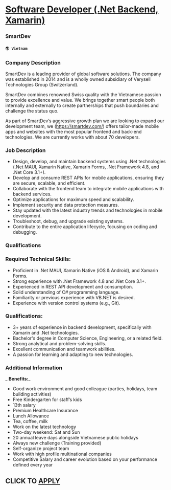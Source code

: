 # [Software Developer (.Net Backend, Xamarin)](https://www.remotewlb.com/apply/software-developer-net-backend-xamarin)  
### SmartDev  
#### `🌎 Vietnam`  

### Company Description

SmartDev is a leading provider of global software solutions. The company was established in 2014 and is a wholly owned subsidiary of Verysell Technologies Group (Switzerland).

SmartDev combines renowned Swiss quality with the Vietnamese passion to provide excellence and value. We brings together smart people both internally and externally to create partnerships that push boundaries and challenge the status quo.

As part of SmartDev’s aggressive growth plan we are looking to expand our development team, we (https://smartdev.com/) offers tailor-made mobile apps and websites with the most popular frontend and back-end technologies. We are currently works with about 70 developers.

### Job Description

  * Design, develop, and maintain backend systems using .Net technologies (.Net MAUI, Xamarin Native, Xamarin Forms, .Net Framework 4.8, and .Net Core 3.1+).
  * Develop and consume REST APIs for mobile applications, ensuring they are secure, scalable, and efficient.
  * Collaborate with the frontend team to integrate mobile applications with backend services.
  * Optimize applications for maximum speed and scalability.
  * Implement security and data protection measures.
  * Stay updated with the latest industry trends and technologies in mobile development.
  * Troubleshoot, debug, and upgrade existing systems.
  * Contribute to the entire application lifecycle, focusing on coding and debugging.

### Qualifications

### Required Technical Skills:

  * Proficient in .Net MAUI, Xamarin Native (iOS & Android), and Xamarin Forms.
  * Strong experience with .Net Framework 4.8 and .Net Core 3.1+.
  * Experienced in REST API development and consumption.
  * Solid understanding of C# programming language.
  * Familiarity or previous experience with VB.NET is desired.
  * Experience with version control systems (e.g., Git).

### Qualifications:

  * 3+ years of experience in backend development, specifically with Xamarin and .Net technologies.
  * Bachelor's degree in Computer Science, Engineering, or a related field.
  * Strong analytical and problem-solving skills.
  * Excellent communication and teamwork abilities.
  * A passion for learning and adapting to new technologies.

### Additional Information

 _ **Benefits:**_

  * Good work environment and good colleague (parties, holidays, team building activities)
  * Free Kindergarten for staff’s kids
  * 13th salary
  * Premium Healthcare Insurance
  * Lunch Allowance
  * Tea, coffee, milk
  * Work on the latest technology
  * Two-day weekend: Sat and Sun
  * 20 annual leave days alongside Vietnamese public holidays
  * Always new challenge (Training provided)
  * Self-organize project team
  * Work with high profile multinational companies
  * Competitive Salary and career evolution based on your performance defined every year

  
## CLICK TO [APPLY](https://www.remotewlb.com/apply/software-developer-net-backend-xamarin)

